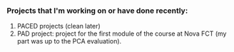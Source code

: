 ### Projects that I'm working on or have done recently:

1. PACED projects (clean later)
2. PAD project: project for the first module of the course at Nova FCT (my part was up to the PCA evaluation).
